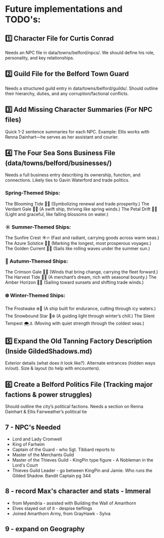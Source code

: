 # Future implementations and TODO's:


## 1️⃣ Character File for Curtis Conrad
Needs an NPC file in data/towns/belford/npcs/.
We should define his role, personality, and key relationships.

## 2️⃣ Guild File for the Belford Town Guard
Needs a structured guild entry in data/towns/belford/guilds/.
Should outline their hierarchy, duties, and any corruption/factional conflicts.

## 3️⃣ Add Missing Character Summaries (For NPC files)
Quick 1-2 sentence summaries for each NPC.
Example: Ellis works with Renna Dainhart—he serves as her assistant and courier.

## 4️⃣ The Four Sea Sons Business File (data/towns/belford/businesses/)
Needs a full business entry describing its ownership, function, and connections.
Likely ties to Gavin Waterford and trade politics.

### Spring-Themed Ships:
The Blooming Tide 🌿⚓ (Symbolizing renewal and trade prosperity.)
The Verdant Gale 🍃💨 (A swift ship, thriving like spring winds.)
The Petal Drift 🌸🌊 (Light and graceful, like falling blossoms on water.)
### ☀️ Summer-Themed Ships:
The Sunfire Crest ☀️🔥 (Fast and radiant, carrying goods across warm seas.)
The Azure Solstice 🌊🌞 (Marking the longest, most prosperous voyages.)
The Golden Current 💛🌊 (Sails like rolling waves under the summer sun.)
### 🍂 Autumn-Themed Ships:
The Crimson Gale 🍁💨 (Winds that bring change, carrying the fleet forward.)
The Harvest Tide 🌾🌊 (A merchant’s dream, rich with seasonal bounty.)
The Amber Horizon 🧡⚓ (Sailing toward sunsets and shifting trade winds.)
### ❄️ Winter-Themed Ships:
The Frostwake ❄️🌊 (A ship built for endurance, cutting through icy waters.)
The Snowbound Star 🌟❄️ (A guiding light through winter’s chill.)
The Silent Tempest 🌨️⚓ (Moving with quiet strength through the coldest seas.)


## 5️⃣ Expand the Old Tanning Factory Description (Inside GildedShadows.md)
Exterior details (what does it look like?).
Alternate entrances (hidden ways in/out).
Size & layout (to help with encounters).

## 6️⃣ Create a Belford Politics File (Tracking major factions & power struggles)
Should outline the city’s political factions.
Needs a section on Renna Dainhart & Ellis Fairweather’s political tie

## 7 - NPC's Needed
* Lord and Lady Cromwell
* King of Farheim
* Captain of the Guard - who Sgt. Tibbard reports to
* Master of the Merchants Guild
* Master of the Thieves Guild - KingPin type figure - A Nobleman in the Lord's Court 
* Thieves Guild Leader - go between KingPin and Jamie. Who runs the Gilded Shadow. Bandit Captain pg 344

## 8 - record Max's character and stats - Immeral 
* from Myendria - assisted with Building the Wall of Amarthorn
* Elves stayed out of it - despise tieflings
* Joined Amarthorn Army, from GrayHawk - Sylva

## 9 - expand on Geography